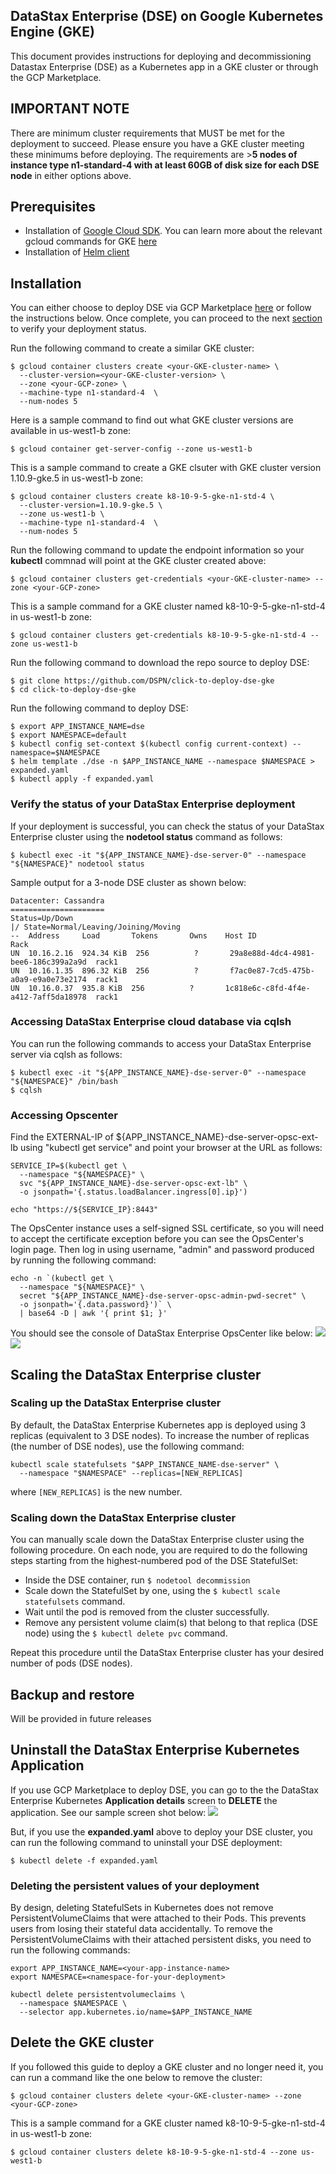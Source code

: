 ## DataStax Enterprise (DSE) on Google Kubernetes Engine (GKE)

This document provides instructions for deploying and decommissioning Datastax Enterprise (DSE) as a Kubernetes app in a GKE cluster or through the GCP Marketplace.

## IMPORTANT NOTE
There are minimum cluster requirements that MUST be met for the deployment to succeed. Please ensure you have a GKE cluster meeting these minimums before deploying. The requirements are >**5 nodes of instance type n1-standard-4 with at least 60GB of disk size for each DSE node** in either options above.

## Prerequisites
* Installation of [Google Cloud SDK](https://cloud.google.com/sdk/docs/). You can learn more about the relevant gcloud commands for GKE [here](https://cloud.google.com/sdk/gcloud/reference/container/clusters/)
* Installation of [Helm client](https://docs.helm.sh/using_helm/#installing-the-helm-client)

## Installation

You can either choose to deploy DSE via GCP Marketplace [here](https://console.cloud.google.com/marketplace/details/datastax-public/datastax-enterprise-gke) or follow the instructions below.  Once complete, you can proceed to the next [section](#verify_deployment) to verify your deployment status.

Run the following command to create a similar GKE cluster:
```
$ gcloud container clusters create <your-GKE-cluster-name> \
  --cluster-version=<your-GKE-cluster-version> \
  --zone <your-GCP-zone> \
  --machine-type n1-standard-4  \
  --num-nodes 5
```
Here is a sample command to find out what GKE cluster versions are available in us-west1-b zone:
```
$ gcloud container get-server-config --zone us-west1-b
```
This is a sample command to create a GKE clsuter with GKE cluster version 1.10.9-gke.5 in us-west1-b zone:
```
$ gcloud container clusters create k8-10-9-5-gke-n1-std-4 \
  --cluster-version=1.10.9-gke.5 \
  --zone us-west1-b \
  --machine-type n1-standard-4  \
  --num-nodes 5
```
Run the following command to update the endpoint information so your **kubectl** commnad will point at the GKE cluster created above:
```
$ gcloud container clusters get-credentials <your-GKE-cluster-name> --zone <your-GCP-zone>
```
This is a sample command for a GKE cluster named k8-10-9-5-gke-n1-std-4 in us-west1-b zone:
```
$ gcloud container clusters get-credentials k8-10-9-5-gke-n1-std-4 --zone us-west1-b
```
Run the following command to download the repo source to deploy DSE:
```
$ git clone https://github.com/DSPN/click-to-deploy-dse-gke
$ cd click-to-deploy-dse-gke
```
Run the following command to deploy DSE:
```
$ export APP_INSTANCE_NAME=dse
$ export NAMESPACE=default
$ kubectl config set-context $(kubectl config current-context) --namespace=$NAMESPACE
$ helm template ./dse -n $APP_INSTANCE_NAME --namespace $NAMESPACE > expanded.yaml
$ kubectl apply -f expanded.yaml
```

### <a id="verify_deployment">Verify the status of your DataStax Enterprise deployment
If your deployment is successful, you can check the status of your DataStax Enterprise cluster using the **nodetool status** command as follows:
```
$ kubectl exec -it "${APP_INSTANCE_NAME}-dse-server-0" --namespace "${NAMESPACE}" nodetool status
```
Sample output for a 3-node DSE cluster as shown below:
```
Datacenter: Cassandra
=====================
Status=Up/Down
|/ State=Normal/Leaving/Joining/Moving
--  Address     Load       Tokens       Owns    Host ID                               Rack
UN  10.16.2.16  924.34 KiB  256          ?       29a8e88d-4dc4-4981-bee6-186c399a2a9d  rack1
UN  10.16.1.35  896.32 KiB  256          ?       f7ac0e87-7cd5-475b-a0a9-e9a0e73e2174  rack1
UN  10.16.0.37  935.8 KiB  256          ?       1c818e6c-c8fd-4f4e-a412-7aff5da18978  rack1
```

### Accessing DataStax Enterprise cloud database via cqlsh
You can run the following commands to access your DataStax Enterprise server via cqlsh as follows:
```
$ kubectl exec -it "${APP_INSTANCE_NAME}-dse-server-0" --namespace "${NAMESPACE}" /bin/bash
$ cqlsh
```

### Accessing Opscenter
Find the EXTERNAL-IP of ${APP_INSTANCE_NAME}-dse-server-opsc-ext-lb using "kubectl get service" and point your browser at the URL as follows:
```
SERVICE_IP=$(kubectl get \
  --namespace "${NAMESPACE}" \
  svc "${APP_INSTANCE_NAME}-dse-server-opsc-ext-lb" \
  -o jsonpath='{.status.loadBalancer.ingress[0].ip}')

echo "https://${SERVICE_IP}:8443"
```

The OpsCenter instance uses a self-signed SSL certificate, so you will need to accept the certificate exception before you can see the OpsCenter's login page. Then log in using username, "admin" and password produced by running the following command:
```
echo -n `(kubectl get \
  --namespace "${NAMESPACE}" \
  secret "${APP_INSTANCE_NAME}-dse-server-opsc-admin-pwd-secret" \
  -o jsonpath='{.data.password}')` \
  | base64 -D | awk '{ print $1; }'
```

You should see the console of DataStax Enterprise OpsCenter like below:
![](./img/pre_opscenter.png)
![](./img/opsc.png)


## Scaling the DataStax Enterprise cluster
### Scaling up the DataStax Enterprise cluster
By default, the DataStax Enterprise Kubernetes app is deployed using 3 replicas (equivalent to 3 DSE nodes). To increase the number of replicas (the number of DSE nodes), use the following command:
```
kubectl scale statefulsets "$APP_INSTANCE_NAME-dse-server" \
  --namespace "$NAMESPACE" --replicas=[NEW_REPLICAS]
```
where `[NEW_REPLICAS]` is the new number.

### Scaling down the DataStax Enterprise cluster
You can manually scale down the DataStax Enterprise cluster using the following procedure.  On each node, you are required to do the following steps starting from the highest-numbered pod of the DSE StatefulSet:
* Inside the DSE container, run `$ nodetool decommission`
* Scale down the StatefulSet by one, using the `$ kubectl scale statefulsets` command.
* Wait until the pod is removed from the cluster successfully.
* Remove any persistent volume claim(s) that belong to that replica (DSE node) using the `$ kubectl delete pvc` command.

Repeat this procedure until the DataStax Enterprise cluster has your desired number of pods (DSE nodes).


## Backup and restore
Will be provided in future releases


## Uninstall the DataStax Enterprise Kubernetes Application

If you use GCP Marketplace to deploy DSE, you can go to the the DataStax Enterprise Kubernetes **Application details** screen to **DELETE** the application.  See our sample screen shot below:
![](./img/gcp_console_app_delete.png)

But, if you use the **expanded.yaml** above to deploy your DSE cluster, you can run the following command to uninstall your DSE deployment:
```
$ kubectl delete -f expanded.yaml
```

### Deleting the persistent values of your deployment
By design, deleting StatefulSets in Kubernetes does not remove PersistentVolumeClaims that were attached to their Pods.  This prevents users from losing their stateful data accidentally.  To remove the PersistentVolumeClaims with their attached persistent disks, you need to run the following commands:
```
export APP_INSTANCE_NAME=<your-app-instance-name>
export NAMESPACE=<namespace-for-your-deployment>

kubectl delete persistentvolumeclaims \
  --namespace $NAMESPACE \
  --selector app.kubernetes.io/name=$APP_INSTANCE_NAME
```

## Delete the GKE cluster
If you followed this guide to deploy a GKE cluster and no longer need it, you can run a command like the one below to remove the cluster:
```
$ gcloud container clusters delete <your-GKE-cluster-name> --zone <your-GCP-zone>
```

This is a sample command for a GKE cluster named k8-10-9-5-gke-n1-std-4 in us-west1-b zone:
```
$ gcloud container clusters delete k8-10-9-5-gke-n1-std-4 --zone us-west1-b
```

